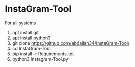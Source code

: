 # InstaGram-Tool
For all systems
1) apt install git
2) apt install python3
3) git clone https://github.com/abdallah34/InstaGram-Tool/
4) cd InstaGram-Tool
5) pip install -r Requirements.txt
6) python3 Instagram-Tool.py
